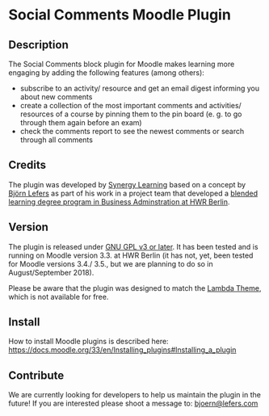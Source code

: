 # Social Comments Moodle Plugin

## Description
The Social Comments block plugin for Moodle makes learning more engaging by adding the following features (among others):
* subscribe to an activity/ resource and get an email digest informing you about new comments
* create a collection of the most important comments and activities/ resources of a course by pinning them to the pin board (e. g. to go through them again before an exam)
* check the comments report to see the newest comments or search through all comments

## Credits

The plugin was developed by [Synergy Learning](http://www.synergy-learning.com) based on a concept by [Björn Lefers](http://www.lefers.com) as part of his work in a project team that developed a [blended learning degree program in Business Adminstration at HWR Berlin](http://www.hwr-berlin.de/fachbereich-wirtschaftswissenschaften/studiengaenge/business-administration-ba/blended-learning-format/). 

## Version

The plugin is released under [GNU GPL v3 or later](http://www.gnu.org/copyleft/gpl.html). It has been tested and is running on Moodle version 3.3. at HWR Berlin (it has not, yet, been tested for Moodle versions 3.4./ 3.5., but we are planning to do so in August/September 2018). 

Please be aware that the plugin was designed to match the [Lambda Theme](https://themeforest.net/item/lambda-responsive-moodle-theme/9442816), which is not available for free.

## Install

How to install Moodle plugins is described here: https://docs.moodle.org/33/en/Installing_plugins#Installing_a_plugin 

## Contribute

We are currently looking for developers to help us maintain the plugin in the future! If you are interested please shoot a message to: bjoern@lefers.com 
